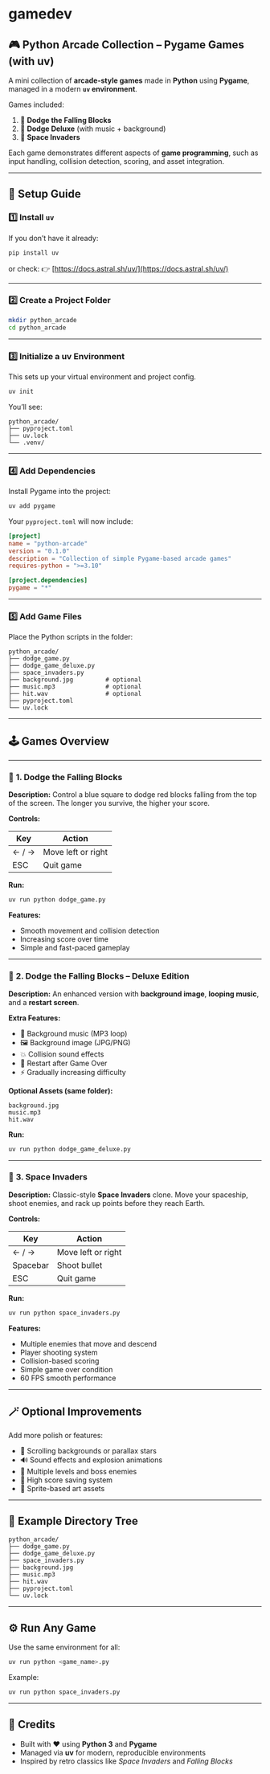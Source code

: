 # gamedev

## 🎮 Python Arcade Collection – Pygame Games (with uv)

A mini collection of **arcade-style games** made in **Python** using **Pygame**, managed in a modern **`uv` environment**.

Games included:

1. 🧱 **Dodge the Falling Blocks**
2. 🌆 **Dodge Deluxe** (with music + background)
3. 👾 **Space Invaders**

Each game demonstrates different aspects of **game programming**, such as input handling, collision detection, scoring, and asset integration.

---

## 🧰 Setup Guide

### 1️⃣ Install `uv`

If you don’t have it already:

```bash
pip install uv
```

or check:
👉 [https://docs.astral.sh/uv/](https://docs.astral.sh/uv/)

---

### 2️⃣ Create a Project Folder

```bash
mkdir python_arcade
cd python_arcade
```

---

### 3️⃣ Initialize a uv Environment

This sets up your virtual environment and project config.

```bash
uv init
```

You’ll see:

```
python_arcade/
├── pyproject.toml
├── uv.lock
└── .venv/
```

---

### 4️⃣ Add Dependencies

Install Pygame into the project:

```bash
uv add pygame
```

Your `pyproject.toml` will now include:

```toml
[project]
name = "python-arcade"
version = "0.1.0"
description = "Collection of simple Pygame-based arcade games"
requires-python = ">=3.10"

[project.dependencies]
pygame = "*"
```

---

### 5️⃣ Add Game Files

Place the Python scripts in the folder:

```
python_arcade/
├── dodge_game.py
├── dodge_game_deluxe.py
├── space_invaders.py
├── background.jpg         # optional
├── music.mp3              # optional
├── hit.wav                # optional
├── pyproject.toml
└── uv.lock
```

---

## 🕹️ Games Overview

---

### 🧱 **1. Dodge the Falling Blocks**

**Description:**
Control a blue square to dodge red blocks falling from the top of the screen.
The longer you survive, the higher your score.

**Controls:**

| Key   | Action             |
| ----- | ------------------ |
| ← / → | Move left or right |
| ESC   | Quit game          |

**Run:**

```bash
uv run python dodge_game.py
```

**Features:**

* Smooth movement and collision detection
* Increasing score over time
* Simple and fast-paced gameplay

---

### 🌆 **2. Dodge the Falling Blocks – Deluxe Edition**

**Description:**
An enhanced version with **background image**, **looping music**, and a **restart screen**.

**Extra Features:**

* 🎵 Background music (MP3 loop)
* 🖼️ Background image (JPG/PNG)
* 💥 Collision sound effects
* 🔁 Restart after Game Over
* ⚡ Gradually increasing difficulty

**Optional Assets (same folder):**

```
background.jpg
music.mp3
hit.wav
```

**Run:**

```bash
uv run python dodge_game_deluxe.py
```

---

### 👾 **3. Space Invaders**

**Description:**
Classic-style **Space Invaders** clone. Move your spaceship, shoot enemies, and rack up points before they reach Earth.

**Controls:**

| Key      | Action             |
| -------- | ------------------ |
| ← / →    | Move left or right |
| Spacebar | Shoot bullet       |
| ESC      | Quit game          |

**Run:**

```bash
uv run python space_invaders.py
```

**Features:**

* Multiple enemies that move and descend
* Player shooting system
* Collision-based scoring
* Simple game over condition
* 60 FPS smooth performance

---

## 🪄 Optional Improvements

Add more polish or features:

* 🌌 Scrolling backgrounds or parallax stars
* 🔊 Sound effects and explosion animations
* 🧱 Multiple levels and boss enemies
* 💾 High score saving system
* 🎨 Sprite-based art assets

---

## 🧾 Example Directory Tree

```
python_arcade/
├── dodge_game.py
├── dodge_game_deluxe.py
├── space_invaders.py
├── background.jpg
├── music.mp3
├── hit.wav
├── pyproject.toml
└── uv.lock
```

---

## ⚙️ Run Any Game

Use the same environment for all:

```bash
uv run python <game_name>.py
```

Example:

```bash
uv run python space_invaders.py
```

---

## 🧠 Credits

* Built with ❤️ using **Python 3** and **Pygame**
* Managed via **uv** for modern, reproducible environments
* Inspired by retro classics like *Space Invaders* and *Falling Blocks*
